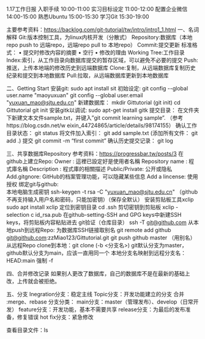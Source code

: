 1.17工作日报
入职手续		10:00-11:00
实习目标设定	11:00-12:00
配置企业微信	14:00-15:00
熟悉Ubuntu		15:00-15:30
学习Git			15:30-19:00

主要参考资料：https://backlog.com/git-tutorial/tw/intro/intro1_1.html
一、名词解释
Git:版本控制工具，为linux内核开发（分散式）
Repository:数据库（本地repo push to 远端repo，远端repo pull to 本地repo）
Commit:提交更新
	标准格式：
    • 提交时修改内容的摘要
    • 空行
    • 修改的理由
Working Tree:工作目录
Index:索引，从工作目录向数据库提交的暂存区域，可以避免不必要的提交
Push:推送，上传本地端的修改历史到远端数据库
Clone:复制，从远端数据库复制历史纪录和提交到本地数据库
Pull:拉取，从远端数据库更新到本地数据库

二、Getting Start
安装git: 				sudo apt install sit
初始设定:				git config --global user.name "maoyuxuan"
						git config --global user.email "yuxuan_mao@sjtu.edu.cn"
新建数据库：			mkdir Gittutorial
(git init)					cd Gittutorial
						git init
安装gitk以调试:			sudo apt-get install gitk
提交目录：				在文件夹下新建文本文件sample.txt，并键入”git commit learning sample”.
						（参考https://blog.csdn.net/w	eixin_44724865/article/details/98174155）
						确认工作目录状态：		git status
						将文件加入索引：		git add sample.txt
						(添加所有文件：			git add .)
						提交					git commit -m “first commit”
						确认历史提交记录：		git log

三、共享数据库Repository
参考资料：https://progressbar.tw/posts/3
在github上建立Repo:	Owner : 				這裡已設定好是使用者名稱
						Repository name : 		程式庫名稱
						Description : 			程式庫的相關描述
						Public/Private:			公开或隐私
						Add.gitgnore:			GitHub的档案管理功能，可以隐藏某些信息
						Add a lincense:			使用授权
绑定git与github:			
						本地电脑生成密钥		ssh-keygen -t rsa -C "yuxuan_mao@sjtu.edu.cn"
						（github不再支持输入用户名和密码，只能加密钥）（保存全默认）
						安装剪贴板工具xclip		sudo apt install xclip
						定位到密钥目录			cd .ssh
						剪切密钥到剪贴板			xclip -selection c id_rsa.pub
						在github-setting-SSH and GPG keys中新建SSH keys，将剪贴板内容粘贴进去
						git验证（仓库目录）		ssh -T git@github.com
从本地push到远程Repo:	为数据库SSH链接取别名	git remote add github git@github.com:zzMiao123/Gittutorial.git
						git push github  master
						（用别名）
从远程Repo clone到本地：git clone (-b <分支名>)
git默认分支为master，github默认分支为main，应该一直用同一个
本地分支名映射到远程分支名：HEAD:main 
强制		 				-f

四、合并修改记录
如果别人更改了数据库，自己的数据库不是在最新的基础上改，上传就会被拒绝。

五、分支
Inegration分支：稳定主线
Topic分支：开发功能建立的分支
合并	:merge、rebase
分支分类：
	main分支：master（管理发布）、develop（日常开发）
	feature分支：开发功能，基本不需要共享
	release分支：为最后的发布准备，修复错误
	hot fix分支：紧急修改


查看目录文件：ls

